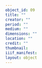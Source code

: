 ```yaml
---
object_id: 09
title: ""
creator: ""
period: ""
medium: ""
dimensions: ""
location: ""
credit: ""
thumbnail: 
iiif_manifest: 
layout: object
---
```



